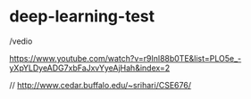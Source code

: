 # deep-learning-test

/vedio

https://www.youtube.com/watch?v=r9Inl88b0TE&list=PLO5e_-yXpYLDyeADG7xbFaJxvYyeAjHah&index=2

//
http://www.cedar.buffalo.edu/~srihari/CSE676/



